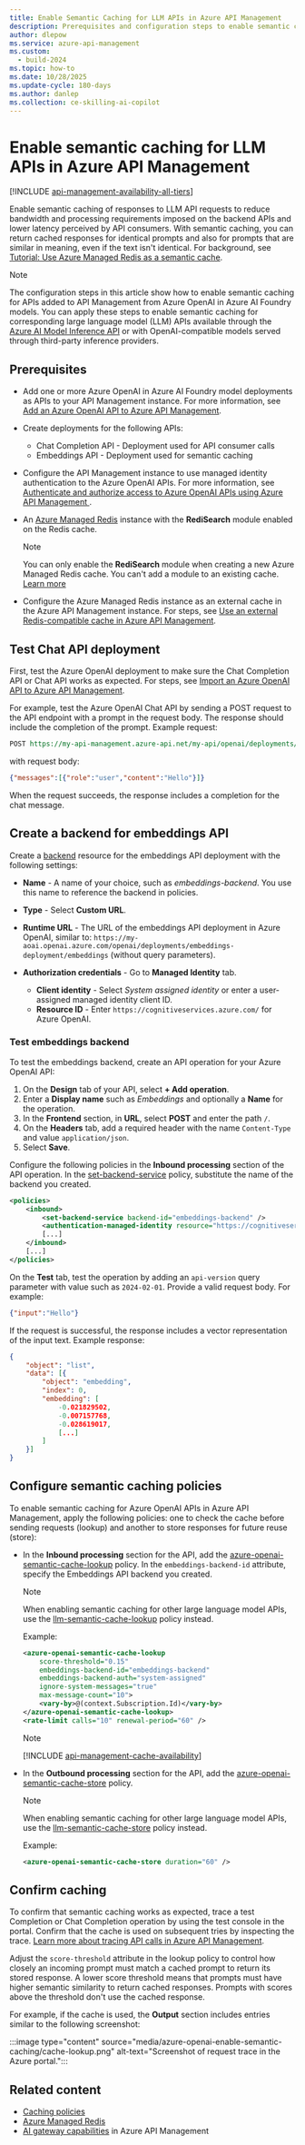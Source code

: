 ```yaml
---
title: Enable Semantic Caching for LLM APIs in Azure API Management
description: Prerequisites and configuration steps to enable semantic caching for Azure OpenAI and other LLM APIs in Azure API Management.
author: dlepow
ms.service: azure-api-management
ms.custom:
  - build-2024
ms.topic: how-to
ms.date: 10/28/2025
ms.update-cycle: 180-days
ms.author: danlep
ms.collection: ce-skilling-ai-copilot
---
```


# Enable semantic caching for LLM APIs in Azure API Management

[!INCLUDE [api-management-availability-all-tiers](../../includes/api-management-availability-all-tiers.md)]

Enable semantic caching of responses to LLM API requests to reduce bandwidth and processing requirements imposed on the backend APIs and lower latency perceived by API consumers. With semantic caching, you can return cached responses for identical prompts and also for prompts that are similar in meaning, even if the text isn't identical. For background, see [Tutorial: Use Azure Managed Redis as a semantic cache](../redis/tutorial-semantic-cache.md).

> [!NOTE]
> The configuration steps in this article show how to enable semantic caching for APIs added to API Management from Azure OpenAI in Azure AI Foundry models. You can apply these steps to enable semantic caching for corresponding large language model (LLM) APIs available through the [Azure AI Model Inference API](/rest/api/aifoundry/modelinference/) or with OpenAI-compatible models served through third-party inference providers. 

## Prerequisites

* Add one or more Azure OpenAI in Azure AI Foundry model deployments as APIs to your API Management instance. For more information, see [Add an Azure OpenAI API to Azure API Management](azure-openai-api-from-specification.md).
* Create deployments for the following APIs:

    * Chat Completion API - Deployment used for API consumer calls 
    * Embeddings API - Deployment used for semantic caching
* Configure the API Management instance to use managed identity authentication to the Azure OpenAI APIs. For more information, see [Authenticate and authorize access to Azure OpenAI APIs using Azure API Management ](api-management-authenticate-authorize-azure-openai.md#authenticate-with-managed-identity).
* An [Azure Managed Redis](../redis/quickstart-create-managed-redis.md) instance with the **RediSearch** module enabled on the Redis cache.
    > [!NOTE]
    > You can only enable the **RediSearch** module when creating a new  Azure Managed Redis cache. You can't add a module to an existing cache. [Learn more](../redis/redis-modules.md)
* Configure the Azure Managed Redis instance as an external cache in the Azure API Management instance. For steps, see [Use an external Redis-compatible cache in Azure API Management](api-management-howto-cache-external.md).


## Test Chat API deployment

First, test the Azure OpenAI deployment to make sure the Chat Completion API or Chat API works as expected. For steps, see [Import an Azure OpenAI API to Azure API Management](azure-openai-api-from-specification.md#test-the-azure-openai-api).

For example, test the Azure OpenAI Chat API by sending a POST request to the API endpoint with a prompt in the request body. The response should include the completion of the prompt. Example request:

```rest
POST https://my-api-management.azure-api.net/my-api/openai/deployments/chat-deployment/chat/completions?api-version=2024-02-01
```

with request body:

```json
{"messages":[{"role":"user","content":"Hello"}]}
```

When the request succeeds, the response includes a completion for the chat message.

## Create a backend for embeddings API

Create a [backend](backends.md) resource for the embeddings API deployment with the following settings:

* **Name** - A name of your choice, such as *embeddings-backend*. You use this name to reference the backend in policies.
* **Type** - Select **Custom URL**.
* **Runtime URL** - The URL of the embeddings API deployment in Azure OpenAI, similar to: `https://my-aoai.openai.azure.com/openai/deployments/embeddings-deployment/embeddings` (without query parameters).

* **Authorization credentials** - Go to **Managed Identity** tab.
  * **Client identity** - Select *System assigned identity* or enter a user-assigned managed identity client ID.
  * **Resource ID** - Enter `https://cognitiveservices.azure.com/` for Azure OpenAI.

### Test embeddings backend 

To test the embeddings backend, create an API operation for your Azure OpenAI API:

1. On the **Design** tab of your API, select **+ Add operation**.
1. Enter a **Display name** such as *Embeddings* and optionally a **Name** for the operation.
1. In the **Frontend** section, in **URL**, select **POST** and enter the path `/`.
1. On the **Headers** tab, add a required header with the name `Content-Type` and value `application/json`.
1. Select **Save**.

Configure the following policies in the **Inbound processing** section of the API operation. In the [set-backend-service](set-backend-service-policy.md) policy, substitute the name of the backend you created.

```xml
<policies>
    <inbound>
        <set-backend-service backend-id="embeddings-backend" />
        <authentication-managed-identity resource="https://cognitiveservices.azure.com/" />
        [...]
    </inbound>
    [...]
</policies>
```
 
On the **Test** tab, test the operation by adding an `api-version` query parameter with value such as `2024-02-01`. Provide a valid request body. For example:

```json
{"input":"Hello"}
```        

If the request is successful, the response includes a vector representation of the input text. Example response:

```json
{
    "object": "list",
    "data": [{
        "object": "embedding",
        "index": 0,
        "embedding": [
            -0.021829502,
            -0.007157768,
            -0.028619017,
            [...]
        ]
    }]
}

```

## Configure semantic caching policies

To enable semantic caching for Azure OpenAI APIs in Azure API Management, apply the following policies: one to check the cache before sending requests (lookup) and another to store responses for future reuse (store):
* In the **Inbound processing** section for the API, add the [azure-openai-semantic-cache-lookup](azure-openai-semantic-cache-lookup-policy.md) policy. In the `embeddings-backend-id` attribute, specify the Embeddings API backend you created.

    > [!NOTE]
    > When enabling semantic caching for other large language model APIs, use the [llm-semantic-cache-lookup](llm-semantic-cache-lookup-policy.md) policy instead.

    Example:

    ```xml
    <azure-openai-semantic-cache-lookup
        score-threshold="0.15"
        embeddings-backend-id="embeddings-backend"
        embeddings-backend-auth="system-assigned"
        ignore-system-messages="true"
        max-message-count="10">
        <vary-by>@(context.Subscription.Id)</vary-by>
    </azure-openai-semantic-cache-lookup>
    <rate-limit calls="10" renewal-period="60" />
    ```
    
    > [!NOTE]
    > [!INCLUDE [api-management-cache-availability](../../includes/api-management-cache-availability.md)]
    
* In the **Outbound processing** section for the API, add the [azure-openai-semantic-cache-store](azure-openai-semantic-cache-store-policy.md) policy.

    > [!NOTE]
    > When enabling semantic caching for other large language model APIs, use the [llm-semantic-cache-store](llm-semantic-cache-store-policy.md) policy instead.

    Example:

    ```xml
    <azure-openai-semantic-cache-store duration="60" />
    ```

## Confirm caching

To confirm that semantic caching works as expected, trace a test Completion or Chat Completion operation by using the test console in the portal. Confirm that the cache is used on subsequent tries by inspecting the trace. [Learn more about tracing API calls in Azure API Management](api-management-howto-api-inspector.md). 

Adjust the `score-threshold` attribute in the lookup policy to control how closely an incoming prompt must match a cached prompt to return its stored response. A lower score threshold means that prompts must have higher semantic similarity to return cached responses. Prompts with scores above the threshold don't use the cached response.

For example, if the cache is used, the **Output** section includes entries similar to the following screenshot:

:::image type="content" source="media/azure-openai-enable-semantic-caching/cache-lookup.png" alt-text="Screenshot of request trace in the Azure portal.":::

## Related content

* [Caching policies](api-management-policies.md#caching)
* [Azure Managed Redis](../redis/overview.md)
* [AI gateway capabilities](genai-gateway-capabilities.md) in Azure API Management
